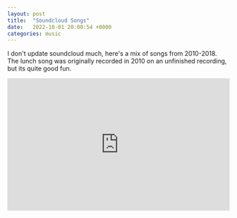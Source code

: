 ```yaml
---
layout: post
title:  "Soundcloud Songs"
date:   2022-10-01 20:00:54 +0000
categories: music
---
```


<p>I don't update soundcloud much, here's a mix of songs from 2010-2018. The lunch song was originally recorded in 2010 on an unfinished recording, but its quite good fun.</p>
<iframe width="100%" height="300" scrolling="no" frameborder="no" allow="autoplay" src="https://w.soundcloud.com/player/?url=https%3A//api.soundcloud.com/playlists/555441771&color=%23ff5500&auto_play=false&hide_related=false&show_comments=true&show_user=true&show_reposts=false&show_teaser=true&visual=true"></iframe>
